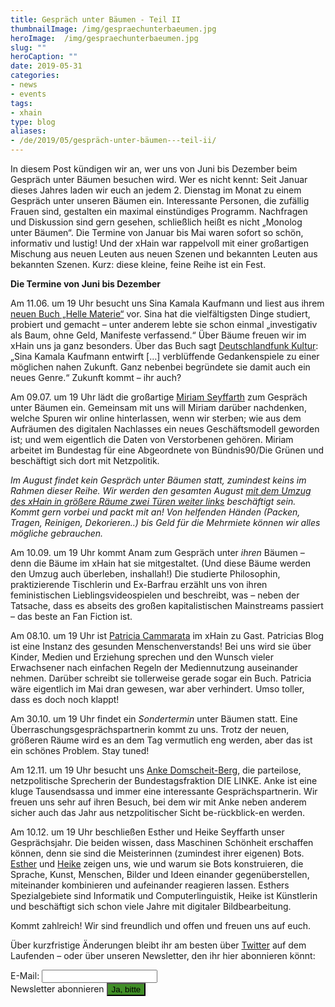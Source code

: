 ```yaml
---
title: Gespräch unter Bäumen - Teil II
thumbnailImage: /img/gespraechunterbaeumen.jpg
heroImage:  /img/gespraechunterbaeumen.jpg
slug: ""
heroCaption: ""
date: 2019-05-31
categories:
- news
- events
tags:
- xhain
type: blog
aliases:
- /de/2019/05/gespräch-unter-bäumen---teil-ii/
---
```


In diesem Post kündigen wir an, wer uns von Juni bis Dezember beim Gespräch unter Bäumen besuchen wird. Wer es nicht kennt: Seit Januar dieses Jahres laden wir euch an jedem 2. Dienstag im Monat zu einem Gespräch unter unseren Bäumen ein. Interessante Personen, die zufällig Frauen sind, gestalten ein maximal einstündiges Programm. Nachfragen und Diskussion sind gern gesehen, schließlich heißt es nicht „Monolog unter Bäumen“. Die Termine von Januar bis Mai waren sofort so schön, informativ und lustig! Und der xHain war rappelvoll mit einer großartigen Mischung aus neuen Leuten aus neuen Szenen und bekannten Leuten aus bekannten Szenen. Kurz: diese kleine, feine Reihe ist ein Fest. 

**Die Termine von Juni bis Dezember**

Am 11.06. um 19 Uhr besucht uns Sina Kamala Kaufmann und liest aus ihrem [neuen Buch „Helle Materie“](https://www.mikrotext.de/book/sina-kamala-kaufmann-helle-materie-nahphantastische-erzaehlungen/) vor. Sina hat die vielfältigsten Dinge studiert, probiert und gemacht – unter anderem  lebte sie schon einmal „investigativ als Baum, ohne Geld, Manifeste verfassend.“  Über Bäume freuen wir im xHain uns ja ganz besonders. Über das Buch sagt [Deutschlandfunk Kultur](https://www.deutschlandfunkkultur.de/literarische-visionen-einer-nahen-zukunft-wenn-reiche-sich.2156.de.html?dram:article_id=439498): „Sina Kamala Kaufmann entwirft […] verblüffende Gedankenspiele zu einer möglichen nahen Zukunft. Ganz nebenbei begründete sie damit auch ein neues Genre.“ Zukunft kommt – ihr auch?

Am 09.07. um 19 Uhr lädt die großartige [Miriam Seyffarth](https://twitter.com/_noujoum) zum Gespräch unter Bäumen ein. Gemeinsam mit uns will Miriam darüber nachdenken, welche Spuren wir online hinterlassen, wenn wir sterben; wie aus dem Aufräumen des digitalen Nachlasses ein neues Geschäftsmodell geworden ist; und wem eigentlich die Daten von Verstorbenen gehören. Miriam arbeitet im Bundestag für eine Abgeordnete von Bündnis90/Die Grünen und beschäftigt sich dort mit Netzpolitik. 

*Im August findet kein Gespräch unter Bäumen statt, zumindest keins im Rahmen dieser Reihe. Wir werden den gesamten August [mit dem Umzug des xHain in größere Räume zwei Türen weiter links](https://x-hain.de/de/2019/05/der-xhain-macht-zu.-es-lebe-der-xhain./) beschäftigt sein. Kommt gern vorbei und packt mit an! Von helfenden Händen (Packen, Tragen, Reinigen, Dekorieren..) bis Geld für die Mehrmiete können wir alles mögliche gebrauchen.* 

Am 10.09. um 19 Uhr kommt Anam zum Gespräch unter *ihren* Bäumen – denn die Bäume im xHain hat sie mitgestaltet. (Und diese Bäume werden den Umzug auch überleben, inshallah!) Die studierte Philosophin, praktizierende Tischlerin und Ex-Barfrau erzählt uns von ihren feministischen Lieblingsvideospielen und beschreibt, was – neben der Tatsache, dass es abseits des großen kapitalistischen Mainstreams passiert – das beste an Fan Fiction ist.

Am 08.10. um 19 Uhr ist [Patricia Cammarata](https://dasnuf.de/) im xHain zu Gast. Patricias Blog ist eine Instanz des gesunden Menschenverstands! Bei uns wird sie über Kinder, Medien und Erziehung sprechen und den Wunsch vieler Erwachsener nach einfachen Regeln der Mediennutzung auseinander nehmen. Darüber schreibt sie tollerweise gerade sogar ein Buch. Patricia wäre eigentlich im Mai dran gewesen, war aber verhindert. Umso toller, dass es doch noch klappt!

Am 30.10. um 19 Uhr findet ein *Sondertermin* unter Bäumen statt. Eine Überraschungsgesprächspartnerin kommt zu uns. Trotz der neuen, größeren Räume wird es an dem Tag vermutlich eng werden, aber das ist ein schönes Problem. Stay tuned!

Am 12.11. um 19 Uhr besucht uns [Anke Domscheit-Berg](https://mdb.anke.domscheit-berg.de/), die parteilose, netzpolitische Sprecherin der Bundestagsfraktion DIE LINKE. Anke ist eine kluge Tausendsassa und immer eine interessante Gesprächspartnerin. Wir freuen uns sehr auf ihren Besuch, bei dem wir mit Anke neben anderem sicher auch das Jahr aus netzpolitischer Sicht be-rückblick-en werden.

Am 10.12. um 19 Uhr beschließen Esther und Heike Seyffarth unser Gesprächsjahr. Die beiden wissen, dass Maschinen Schönheit erschaffen können, denn sie sind die Meisterinnen (zumindest ihrer eigenen) Bots. [Esther](https://user.phil.hhu.de/~seyffarth/interests.html) und [Heike](https://phototio.com/) zeigen uns, wie und warum sie Bots konstruieren, die Sprache, Kunst, Menschen, Bilder und Ideen einander gegenüberstellen, miteinander kombinieren und aufeinander reagieren lassen. Esthers Spezialgebiete sind Informatik und Computerlinguistik, Heike ist Künstlerin und beschäftigt sich schon viele Jahre mit digitaler Bildbearbeitung. 

Kommt zahlreich! Wir sind freundlich und offen und freuen uns auf euch.

Über kurzfristige Änderungen bleibt ihr am besten über [Twitter](https://twitter.com/xHain_hackspace) auf dem Laufenden – oder über unseren Newsletter, den ihr hier abonnieren könnt: 

<form action="https://formspree.io/xhain_hack_makespace@posteo.de"
      method="POST">
    <label for="email">E-Mail:
    	<input type="email" name="_replyto" title="E-Mail" required>
    </label><br>
    <label>Newsletter abonnieren
    	<input type="submit" value="Ja, bitte" style="background:#408e27">
	</label><br>
</form>

